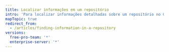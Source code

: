 ```yaml
---
title: Localizar informações em um repositório
intro: 'Para localizar informações detalhadas sobre um repositório no GitHub, é possível filtrar, ordenar e pesquisar problemas e pull requests relevantes para o repositório.'
mapTopic: true
redirect_from:
  - /articles/finding-information-in-a-repository
versions:
  free-pro-team: '*'
  enterprise-server: '*'
---
```


